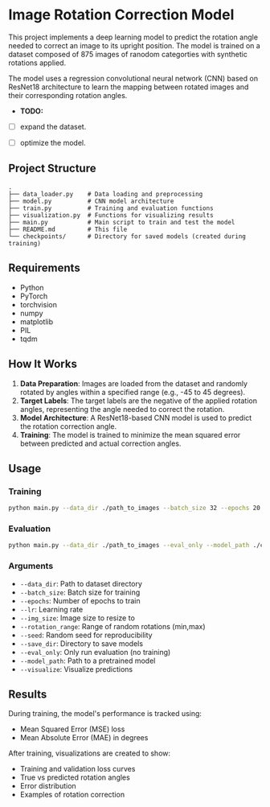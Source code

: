 # Image Rotation Correction Model

This project implements a deep learning model to predict the
rotation angle needed to correct an image to its upright position.
The model is trained on a dataset composed of 875 images of ranodom categorties with synthetic rotations applied.

The model uses a regression convolutional neural network (CNN) based
on ResNet18 architecture to learn the mapping between
rotated images and their corresponding rotation angles.



- **TODO:**

- [ ] expand the dataset.
- [ ] optimize the model.




## Project Structure

```
.
├── data_loader.py    # Data loading and preprocessing
├── model.py          # CNN model architecture
├── train.py          # Training and evaluation functions
├── visualization.py  # Functions for visualizing results
├── main.py           # Main script to train and test the model
├── README.md         # This file
└── checkpoints/      # Directory for saved models (created during training)
```

## Requirements

- Python
- PyTorch
- torchvision
- numpy
- matplotlib
- PIL
- tqdm








## How It Works

1. **Data Preparation**: Images are loaded from the dataset and randomly rotated by angles within a specified range (e.g., -45 to 45 degrees).
2. **Target Labels**: The target labels are the negative of the applied rotation angles, representing the angle needed to correct the rotation.
3. **Model Architecture**: A ResNet18-based CNN model is used to predict the rotation correction angle.
4. **Training**: The model is trained to minimize the mean squared error between predicted and actual correction angles.

## Usage

### Training

```bash
python main.py --data_dir ./path_to_images --batch_size 32 --epochs 20 --lr 0.001 --img_size 224 --rotation_range -45,45
```

### Evaluation

```bash
python main.py --data_dir ./path_to_images --eval_only --model_path ./checkpoints/best_model.pth --visualize
```

### Arguments

- `--data_dir`: Path to dataset directory
- `--batch_size`: Batch size for training
- `--epochs`: Number of epochs to train
- `--lr`: Learning rate
- `--img_size`: Image size to resize to
- `--rotation_range`: Range of random rotations (min,max)
- `--seed`: Random seed for reproducibility
- `--save_dir`: Directory to save models
- `--eval_only`: Only run evaluation (no training)
- `--model_path`: Path to a pretrained model
- `--visualize`: Visualize predictions

## Results

During training, the model's performance is tracked using:
- Mean Squared Error (MSE) loss
- Mean Absolute Error (MAE) in degrees

After training, visualizations are created to show:
- Training and validation loss curves
- True vs predicted rotation angles
- Error distribution
- Examples of rotation correction
